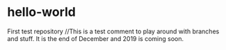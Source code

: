 # hello-world
First test repository
//This is a test comment to play around with branches and stuff. It is the end of December and 2019 is coming soon. 
